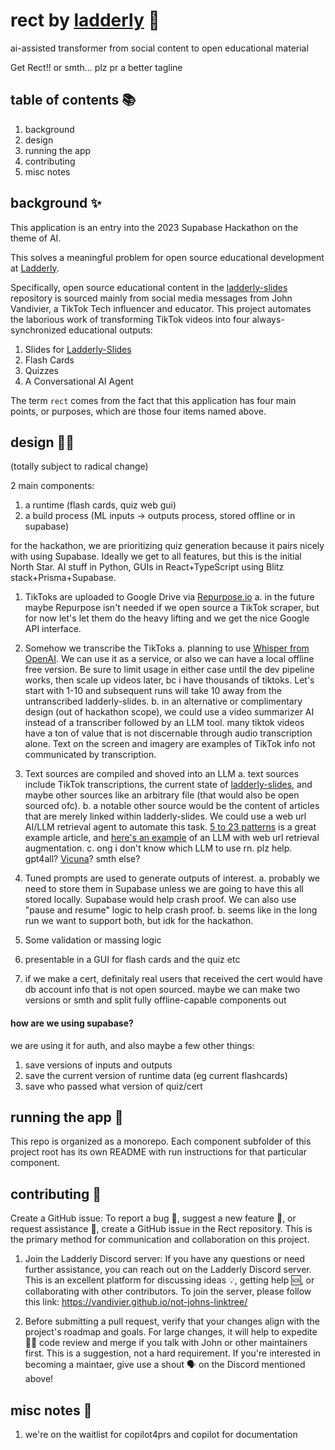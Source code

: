 # rect by [ladderly](https://ladderly.io/) 🚀

ai-assisted transformer from social content to open educational material

Get Rect!! or smth... plz pr a better tagline

## table of contents 📚

1. background
2. design
3. running the app
4. contributing
5. misc notes

## background ✨

This application is an entry into the 2023 Supabase Hackathon on the theme of AI.

This solves a meaningful problem for open source educational development at [Ladderly](https://ladderly.io/).

Specifically, open source educational content in the [ladderly-slides](https://github.com/Vandivier/ladderly-slides) repository is sourced mainly from social media messages from John Vandivier, a TikTok Tech influencer and educator. This project automates the laborious work of transforming TikTok videos into four always-synchronized educational outputs:

1. Slides for [Ladderly-Slides](https://github.com/Vandivier/ladderly-slides)
2. Flash Cards
3. Quizzes
4. A Conversational AI Agent

The term `rect` comes from the fact that this application has four main points, or purposes, which are those four items named above.

## design 🧑‍🎨

(totally subject to radical change)

2 main components:

1. a runtime (flash cards, quiz web gui)
2. a build process (ML inputs -> outputs process, stored offline or in supabase)

for the hackathon, we are prioritizing quiz generation because it pairs nicely with using Supabase. Ideally we get to all features, but this is the initial North Star. AI stuff in Python, GUIs in React+TypeScript using Blitz stack+Prisma+Supabase.

1. TikToks are uploaded to Google Drive via [Repurpose.io](https://repurpose.io/)
   a. in the future maybe Repurpose isn't needed if we open source a TikTok scraper, but for now let's let them do the heavy lifting and we get the nice Google API interface.

2. Somehow we transcribe the TikToks
   a. planning to use [Whisper from OpenAI](https://www.youtube.com/watch?v=ABFqbY_rmEk). We can use it as a service, or also we can have a local offline free version. Be sure to limit usage in either case until the dev pipeline works, then scale up videos later, bc i have thousands of tiktoks. Let's start with 1-10 and subsequent runs will take 10 away from the untranscribed ladderly-slides.
   b. in an alternative or complimentary design (out of hackathon scope), we could use a video summarizer AI instead of a transcriber followed by an LLM tool. many tiktok videos have a ton of value that is not discernable through audio transcription alone. Text on the screen and imagery are examples of TikTok info not communicated by transcription.

3. Text sources are compiled and shoved into an LLM
   a. text sources include TikTok transcriptions, the current state of [ladderly-slides](https://github.com/Vandivier/ladderly-slides), and maybe other sources like an arbitrary file (that would also be open sourced ofc).
   b. a notable other source would be the content of articles that are merely linked within ladderly-slides. We could use a web url AI/LLM retrieval agent to automate this task. [5 to 23 patterns](https://hackernoon.com/5-to-23-patterns-to-ace-any-coding-interview) is a great example article, and [here's an example](https://huggingface.co/spaces/deepset/retrieval-augmentation-svb) of an LLM with web url retrieval augmentation.
   c. ong i don't know which LLM to use rn. plz help. gpt4all? [Vicuna](https://www.reddit.com/r/ArtificialInteligence/comments/12dpzzb/vicuna_is_the_best_free_llm_right_now_full_pc/)? smth else?

4. Tuned prompts are used to generate outputs of interest.
   a. probably we need to store them in Supabase unless we are going to have this all stored locally. Supabase would help crash proof. We can also use "pause and resume" logic to help crash proof.
   b. seems like in the long run we want to support both, but idk for the hackathon.

5. Some validation or massing logic
6. presentable in a GUI for flash cards and the quiz etc
7. if we make a cert, definitaly real users that received the cert would have db account info that is not open sourced. maybe we can make two versions or smth and split fully offline-capable components out

#### how are we using supabase?

we are using it for auth, and also maybe a few other things:

1. save versions of inputs and outputs
2. save the current version of runtime data (eg current flashcards)
3. save who passed what version of quiz/cert

## running the app 🏃

This repo is organized as a monorepo. Each component subfolder of this project root has its own README with run instructions for that particular component.

## contributing 💖

Create a GitHub issue: To report a bug 🐞, suggest a new feature 🌟, or request assistance 🙋, create a GitHub issue in the Rect repository. This is the primary method for communication and collaboration on this project.

1. Join the Ladderly Discord server: If you have any questions or need further assistance, you can reach out on the Ladderly Discord server. This is an excellent platform for discussing ideas 💡, getting help 🆘, or collaborating with other contributors. To join the server, please follow this link: https://vandivier.github.io/not-johns-linktree/

2. Before submitting a pull request, verify that your changes align with the project's roadmap and goals. For large changes, it will help to expedite 🏎️‍💨 code review and merge if you talk with John or other maintainers first. This is a suggestion, not a hard requirement. If you're interested in becoming a maintaer, give use a shout 🗣️ on the Discord mentioned above!

## misc notes 📝

1. we're on the waitlist for copilot4prs and copilot for documentation
